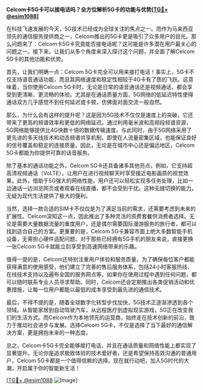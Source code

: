 **Celcom卡5G卡可以接电话吗？全方位解析5G卡的功能与优势[[TG💪+ @esim1088](https://t.me/s/esim1088)]**

在科技飞速发展的今天，5G技术已经成为全球关注的焦点之一。而作为马来西亚领先的通信服务提供商之一，Celcom推出的5G卡更是吸引了众多用户的目光。那么问题来了：Celcom卡5G卡究竟能否接电话呢？这可能是许多潜在用户最关心的问题之一。接下来，让我们从多个角度来深入探讨这个问题，并全面了解Celcom 5G卡的其他功能和优势。

首先，让我们明确一点：Celcom 5G卡完全可以用来接打电话！事实上，5G卡不仅支持语音通话功能，而且其网络速度和稳定性相较于4G卡有了质的飞跃。这意味着，当你使用Celcom 5G卡时，无论是日常的语音通话还是视频通话，都会享受到更清晰、更流畅的体验。尤其是在通话质量方面，5G网络的低延迟特性使得通话双方几乎感觉不到任何延迟或卡顿，仿佛面对面交流一般自然。

那么，为什么会有这样的提升呢？这是因为5G技术不仅仅是速度上的突破，它还带来了更高的频谱效率和更低的网络延迟。通过利用毫米波和高频段频谱资源，5G网络能够提供比4G快数十倍的数据传输速度。与此同时，由于5G网络采用了更先进的多天线技术和动态频谱共享机制，即使在人流量密集区域，也能保证良好的信号覆盖和稳定的连接质量。因此，无论是在城市中心还是偏远地区，Celcom 5G卡都能为你提供可靠的话音服务。

除了基本的通话功能之外，Celcom 5G卡还具备诸多其他亮点。例如，它支持超高清视频通话（VoLTE），让用户在进行视频聊天时享受接近电影画质的视觉效果。此外，借助于5G强大的网络性能，用户还可以轻松实现多任务处理，比如一边通话一边浏览网页或者观看在线直播，都不会受到干扰。这种无缝切换的能力，无疑为现代生活提供了极大的便利。

当然，选择一款合适的SIM卡不仅仅是为了满足当前的需求，还需要考虑到未来的扩展性。Celcom深知这一点，因此推出了多种灵活的资费套餐供消费者选择。无论是需要大量数据流量的重度用户，还是偶尔需要国际漫游服务的旅行者，都可以找到适合自己的方案。更重要的是，Celcom 5G卡兼容市面上绝大多数智能手机设备，无需担心硬件适配问题。对于那些已经拥有5G手机的朋友来说，直接更换一张Celcom 5G卡就能立刻享受到高速网络带来的乐趣。

值得一提的是，Celcom还特别注重用户体验和服务质量。为了确保每位客户都能获得满意的使用感受，他们建立了完善的售后服务体系，包括24小时客服热线、在线技术支持以及遍布全国的服务网点等。如果你在使用过程中遇到任何问题，都可以随时联系专业人员寻求帮助。同时，Celcom还会定期推出各类促销活动和优惠措施，让每一位用户都能以最低的成本享受到最先进的通信技术。

最后，不得不提的是，随着全球数字化转型步伐加快，5G技术正逐渐渗透到各个领域。从智能家居到自动驾驶汽车，从远程医疗到虚拟现实游戏，5G正在改变我们的生活方式。而Celcom作为本地领先的运营商，始终走在技术创新的前沿，致力于推动社会进步与发展。选择Celcom 5G卡，不仅是选择了当下最好的通信解决方案，更是拥抱未来的一种态度。

总之，Celcom卡5G卡完全能够接打电话，并且在通话质量和网络性能上都实现了显著提升。无论你是追求极致体验的技术爱好者，还是希望保持高效沟通的普通用户，Celcom 5G卡都是一个值得信赖的选择。现在就行动吧，加入5G时代的大潮，开启属于你的智能新生活！

[[TG💪+ @esim1088](https://t.me/s/esim1088) ![Image](https://i.postimg.cc/4NQfJmqS/Snipaste-2025-05-13-00-14-12.png)]